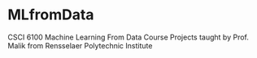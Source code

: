 # MLfromData
CSCI 6100 Machine Learning From Data Course Projects taught by Prof. Malik from Rensselaer Polytechnic Institute
